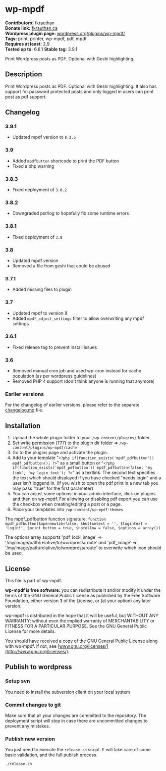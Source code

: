 # wp-mpdf #

**Contributors:** fkrauthan  
**Donate link:** [fkrauthan.ca](https://fkrauthan.ca)  
**Wordpress plugin page:** [wordpress.org/plugins/wp-mpdf/](https://wordpress.org/plugins/wp-mpdf/)  
**Tags:** print, printer, wp-mpdf, pdf, mpdf  
**Requires at least:** 2.9  
**Tested up to:** 6.8.1
**Stable tag:** 3.9.1

Print Wordpress posts as PDF. Optional with Geshi highlighting.

## Description ##

Print Wordpress posts as PDF. Optional with Geshi highlighting. It also has support for password protected posts and only logged in users can print post as pdf support.  


## Changelog ##

### 3.9.1 ###
* Updated mpdf version to `8.2.5`

### 3.9 ###
* Added `mpdfbutton` shortcode to print the PDF button
* Fixed a php warning

### 3.8.3 ###
* Fixed deployment of `3.8.2`

### 3.8.2 ###
* Downgraded psr/log to hopefully fix some runtime errors

### 3.8.1 ###
* Fixed deployment of `3.8`

### 3.8 ###
* Updated mpdf version
* Removed a file from geshi that could be abused

### 3.7.1 ###
* Added missing files to plugin

### 3.7 ###
* Updated mpdf to version 8
* Added `mpdf_adjust_settings` filter to allow overwriting any mpdf settings

### 3.6.1 ###
* Fixed release tag to prevent install issues

### 3.6 ###
* Removed manual cron job and used wp-cron instead for cache population (as per wordpress guidelines)
* Removed PHP 4 support (don't think anyone is running that anymore)


### Earlier versions ###

For the changelog of earlier versions, please refer to the separate [changelog.md](./changelog.md) file.


## Installation ##

1. Upload the whole plugin folder to your `/wp-content/plugins/` folder.
1. Set write permission (777) to the plugin dir folder => `/wp-content/plugins/wp-mpdf/cache`
1. Go to the plugins page and activate the plugin.
1. Add to your template "`<?php if(function_exists('mpdf_pdfbutton')) mpdf_pdfbutton(); ?>`" as a small button or "`<?php if(function_exists('mpdf_pdfbutton')) mpdf_pdfbutton(false, 'my link', 'my login text'); ?>`" as a textlink. The second text specifies the text which should displayed if you have checked "needs login" and a user isn't loggend in. (if you wish to open the pdf print in a new tab you may pass "true" for the first parameter)
1. You can adjust some options: in your admin interface, click on plugins and then on wp-mpdf. For allowing or disabling pdf export you can use the checkbox when creating/editing a post or a page.
1. Place your templates into `/wp-content/wp-mpdf-themes`

The mpdf_pdfbutton function signature: `function mpdf_pdfbutton($opennewtab=false, $buttontext = '', $logintext = 'Login!', $print_button = true, $nofollow = false, $options = array())`

The options array supports 'pdf_lock_image' => '/my/image/path/relative/to/wordpress/route' and 'pdf_image' => '/my/image/path/relative/to/wordpress/route' to overwrite which icon should be used.


## License ##

This file is part of wp-mpdf.

**wp-mpdf is free software:** you can redistribute it and/or modify it under the terms of the GNU General Public License as published by the Free Software Foundation, either version 3 of the License, or (at your option) any later version.


wp-mpdf is distributed in the hope that it will be useful, but WITHOUT ANY WARRANTY; without even the implied warranty of MERCHANTABILITY or FITNESS FOR A PARTICULAR PURPOSE. See the GNU General Public License for more details.

You should have received a copy of the GNU General Public License along with wp-mpdf. If not, see [www.gnu.org/licenses/](http://www.gnu.org/licenses/).


## Publish to wordpress ##

### Setup svn ###

You need to install the subversion client on your local system

### Commit changes to git ###

Make sure that all your changes are committed to the repository. The deployment script will stop in case there are uncommitted changes to prevent any mistakes.


### Publish new version ###

You just need to execute the `release.sh` script. It will take care of some basic validation, and the full publish process.

	./release.sh
